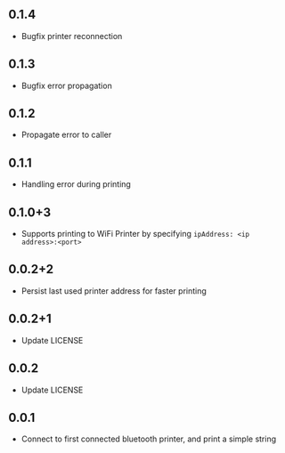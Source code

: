 ## 0.1.4
* Bugfix printer reconnection

## 0.1.3
* Bugfix error propagation

## 0.1.2
* Propagate error to caller

## 0.1.1
* Handling error during printing

## 0.1.0+3
* Supports printing to WiFi Printer by specifying `ipAddress: <ip address>:<port>`

## 0.0.2+2
* Persist last used printer address for faster printing 

## 0.0.2+1
* Update LICENSE

## 0.0.2
* Update LICENSE

## 0.0.1
* Connect to first connected bluetooth printer, and print a simple string
